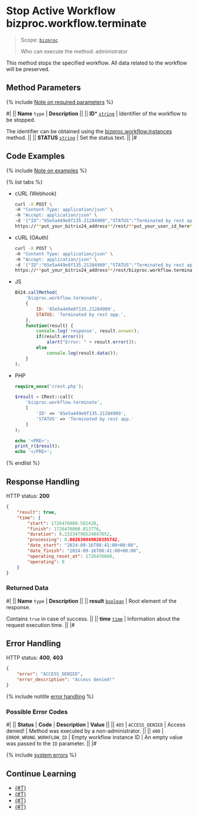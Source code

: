 # Stop Active Workflow bizproc.workflow.terminate

> Scope: [`bizproc`](../scopes/permissions.md)
>
> Who can execute the method: administrator

This method stops the specified workflow. All data related to the workflow will be preserved.

## Method Parameters

{% include [Note on required parameters](../../_includes/required.md) %}

#|
|| **Name**
`type` | **Description** ||
|| **ID***
[`string`](../data-types.md) | Identifier of the workflow to be stopped.

The identifier can be obtained using the [bizproc.workflow.instances](./bizproc-workflow-instances.md) method. ||
|| **STATUS**
[`string`](../data-types.md) | Set the status text. ||
|#

## Code Examples

{% include [Note on examples](../../_includes/examples.md) %}

{% list tabs %}

- cURL (Webhook)

    ```bash
    curl -X POST \
    -H "Content-Type: application/json" \
    -H "Accept: application/json" \
    -d '{"ID":"65e5a449e8f135.21284909","STATUS":"Terminated by rest app."}' \
    https://**put_your_bitrix24_address**/rest/**put_your_user_id_here**/**put_your_webhook_here**/bizproc.workflow.terminate
    ```

- cURL (OAuth)

    ```bash
    curl -X POST \
    -H "Content-Type: application/json" \
    -H "Accept: application/json" \
    -d '{"ID":"65e5a449e8f135.21284909","STATUS":"Terminated by rest app.","auth":"**put_access_token_here**"}' \
    https://**put_your_bitrix24_address**/rest/bizproc.workflow.terminate
    ```

- JS

    ```js
    BX24.callMethod(
        'bizproc.workflow.terminate',
        {
            ID: '65e5a449e8f135.21284909',
            STATUS: 'Terminated by rest app.',
        },
        function(result) {
            console.log('response', result.answer);
            if(result.error())
                alert("Error: " + result.error());
            else
                console.log(result.data());
        }
    );
    ```

- PHP

    ```php
    require_once('crest.php');

    $result = CRest::call(
        'bizproc.workflow.terminate',
        [
            'ID' => '65e5a449e8f135.21284909',
            'STATUS' => 'Terminated by rest app.'
        ]
    );

    echo '<PRE>';
    print_r($result);
    echo '</PRE>';
    ```

{% endlist %}

## Response Handling

HTTP status: **200**

```json
{
    "result": true,
    "time": {
        "start": 1726476060.581428,
        "finish": 1726476060.813776,
        "duration": 0.23234796524047852,
        "processing": 0.002630949020385742,
        "date_start": "2024-09-16T08:41:00+00:00",
        "date_finish": "2024-09-16T08:41:00+00:00",
        "operating_reset_at": 1726476660,
        "operating": 0
    }
}
```

### Returned Data

#|
|| **Name**
`type` | **Description** ||
|| **result**
[`boolean`](../data-types.md) | Root element of the response.

Contains `true` in case of success. ||
|| **time**
[`time`](../data-types.md) | Information about the request execution time. ||
|#

## Error Handling

HTTP status: **400**, **403**

```json
{
    "error": "ACCESS_DENIED",
    "error_description": "Access denied!"
}
```

{% include notitle [error handling](../../_includes/error-info.md) %}

### Possible Error Codes

#|
|| **Status** | **Code** | **Description** | **Value** ||
|| `403` | `ACCESS_DENIED` | Access denied! | Method was executed by a non-administrator. ||
|| `400` | `ERROR_WRONG_WORKFLOW_ID` | Empty workflow instance ID | An empty value was passed to the `ID` parameter. ||
|#

{% include [system errors](../../_includes/system-errors.md) %}

## Continue Learning

- [{#T}](./index.md)
- [{#T}](./bizproc-workflow-start.md)
- [{#T}](./bizproc-workflow-instances.md)
- [{#T}](./bizproc-workflow-kill.md)